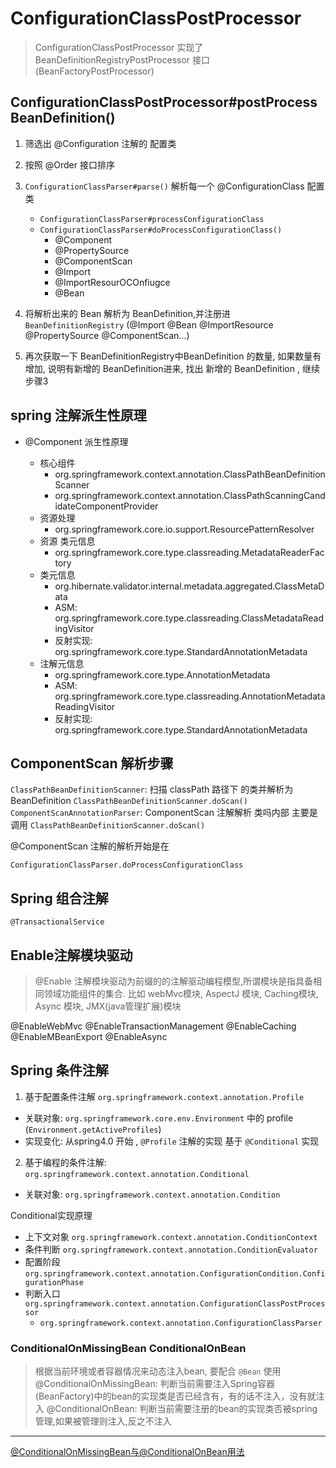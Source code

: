 # ConfigurationClassPostProcessor

> ConfigurationClassPostProcessor 实现了 BeanDefinitionRegistryPostProcessor 接口  (BeanFactoryPostProcessor)
>
>
>
>

## ConfigurationClassPostProcessor#postProcessBeanDefinition()

1. 筛选出 @Configuration 注解的 配置类
2. 按照 @Order 接口排序
3. `ConfigurationClassParser#parse()`   解析每一个 @ConfigurationClass 配置类
    - `ConfigurationClassParser#processConfigurationClass`
    - `ConfigurationClassParser#doProcessConfigurationClass()`
        * @Component
        * @PropertySource
        * @ComponentScan
        * @Import
        * @ImportResourOCOnfiugce
        * @Bean

4. 将解析出来的 Bean 解析为 BeanDefinition,并注册进  `BeanDefinitionRegistry` (@Import @Bean @ImportResource @PropertySource
   @ComponentScan...)
5. 再次获取一下 BeanDefinitionRegistry中BeanDefinition 的数量, 如果数量有增加, 说明有新增的 BeanDefinition进来, 找出 新增的 BeanDefinition , 继续步骤3

## spring 注解派生性原理

- @Component 派生性原理

    * 核心组件
        - org.springframework.context.annotation.ClassPathBeanDefinitionScanner
        - org.springframework.context.annotation.ClassPathScanningCandidateComponentProvider
    * 资源处理
        - org.springframework.core.io.support.ResourcePatternResolver
    * 资源 类元信息
        - org.springframework.core.type.classreading.MetadataReaderFactory
    * 类元信息
        - org.hibernate.validator.internal.metadata.aggregated.ClassMetaData
        - ASM: org.springframework.core.type.classreading.ClassMetadataReadingVisitor
        - 反射实现: org.springframework.core.type.StandardAnnotationMetadata
    * 注解元信息
        - org.springframework.core.type.AnnotationMetadata
        - ASM: org.springframework.core.type.classreading.AnnotationMetadataReadingVisitor
        - 反射实现: org.springframework.core.type.StandardAnnotationMetadata

## ComponentScan 解析步骤

`ClassPathBeanDefinitionScanner`: 扫描 classPath 路径下 的类并解析为 BeanDefinition `ClassPathBeanDefinitionScanner.doScan()`
`ComponentScanAnnotationParser`: ComponentScan 注解解析 类吗内部 主要是 调用  `ClassPathBeanDefinitionScanner.doScan()`

@ComponentScan 注解的解析开始是在

`ConfigurationClassParser.doProcessConfigurationClass`

## Spring 组合注解

`@TransactionalService`

## Enable注解模块驱动

> @Enable 注解模块驱动为前缀的的注解驱动编程模型,所谓模块是指具备相同领域功能组件的集合.
> 比如 webMvc模块, AspectJ 模块, Caching模块, Async 模块, JMX(java管理扩展)模块

@EnableWebMvc @EnableTransactionManagement @EnableCaching @EnableMBeanExport @EnableAsync

## Spring 条件注解

1. 基于配置条件注解 `org.springframework.context.annotation.Profile`
  - 关联对象: `org.springframework.core.env.Environment` 中的 profile (`Environment.getActiveProfiles`)
  - 实现变化: 从spring4.0 开始 , `@Profile` 注解的实现 基于 `@Conditional` 实现

2. 基于编程的条件注解: `org.springframework.context.annotation.Conditional`
  - 关联对象:  `org.springframework.context.annotation.Condition`


Conditional实现原理

- 上下文对象 `org.springframework.context.annotation.ConditionContext`
- 条件判断   `org.springframework.context.annotation.ConditionEvaluator`
- 配置阶段   `org.springframework.context.annotation.ConfigurationCondition.ConfigurationPhase`
- 判断入口   `org.springframework.context.annotation.ConfigurationClassPostProcessor` 
  * `org.springframework.context.annotation.ConfigurationClassParser`
    

### ConditionalOnMissingBean  ConditionalOnBean

> 根据当前环境或者容器情况来动态注入bean, 要配合 `@Bean` 使用
> @ConditionalOnMissingBean: 判断当前需要注入Spring容器(BeanFactory)中的bean的实现类是否已经含有，有的话不注入，没有就注入
> @ConditionalOnBean:        判断当前需要注册的bean的实现类否被spring管理,如果被管理则注入,反之不注入






----------------------------------------
[@ConditionalOnMissingBean与@ConditionalOnBean用法](https://blog.csdn.net/weixin_44792004/article/details/103661167)

